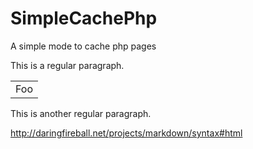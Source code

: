 SimpleCachePhp
==============

A simple mode to cache php pages

This is a regular paragraph.

<table>
    <tr>
        <td>Foo</td>
    </tr>
</table>

This is another regular paragraph.

http://daringfireball.net/projects/markdown/syntax#html